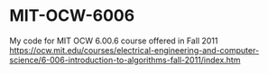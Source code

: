 # MIT-OCW-6006

My code for MIT OCW 6.00.6 course offered in Fall 2011 https://ocw.mit.edu/courses/electrical-engineering-and-computer-science/6-006-introduction-to-algorithms-fall-2011/index.htm

